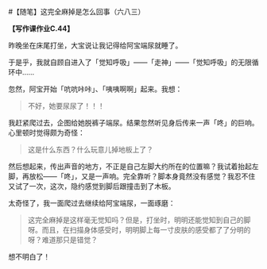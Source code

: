 #【随笔】这完全麻掉是怎么回事（六八三）

**【写作课作业C.44】**

昨晚坐在床尾打坐，大宝说让我记得给阿宝端尿就睡了。

于是乎，我就自顾自进入了「觉知呼吸」——「走神」——「觉知呼吸」的无限循环中……

忽然，阿宝开始「吭吭咔咔」、「咦咦啊啊」起来。我想：

> 不好，她要尿尿了！！！

我赶紧爬过去，企图给她脱裤子端尿。结果忽然听见身后传来一声「咚」的巨响。心里顿时觉得颇为奇怪：

> 这是什么东西？什么玩意儿掉地板上了？

然后想起来，传出声音的地方，不正是自己左脚大约所在的位置嘛？我试着抬起左脚，再放松——「咚」，又是一声响。完全靠听？脚本身竟然没有感觉？我忍不住又试了一次，这次，隐约感觉到脚后跟撞击到了木板。

太奇怪了，我一面爬过去继续给阿宝端尿，一面琢磨：

> 这完全麻掉是这样毫无觉知吗？但是，打坐时，明明还能觉知到自己的脚呀。而且，在扫描身体感受时，明明脚上每一寸皮肤的感受都了了分明的呀？难道那只是错觉？

想不明白了！

